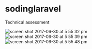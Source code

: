 # sodinglaravel
Technical assessment


![screen shot 2017-06-30 at 5 55 32 pm](https://user-images.githubusercontent.com/26079099/27730966-d012fdb6-5dbd-11e7-9ba4-8a27376e8a83.png)
![screen shot 2017-06-30 at 5 55 39 pm](https://user-images.githubusercontent.com/26079099/27730976-d5423216-5dbd-11e7-9277-ac7a53dc9da2.png)
![screen shot 2017-06-30 at 5 55 48 pm](https://user-images.githubusercontent.com/26079099/27730979-d8269530-5dbd-11e7-8717-2251eea2495f.png)
